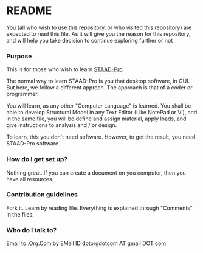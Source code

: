 # README #

You (all who wish to use this repository, or who visited this repository)
are expected to read this file. As it will give you the reason for this
repository, and will help you take decision to continue exploring further
or not

### Purpose ###

This is for those who wish to learn [STAAD-Pro](https://www.bentley.com/en/products/product-line/structural-analysis-software/staadpro)

The normal way to learn STAAD-Pro is you that desktop software, in GUI.
But here, we follow a different approch. The approach is that of a coder
or programmer.

You will learn, as any other "Computer Language" is learned. You shall
be able to develop Structural Model in any Text Editor (Like NotePad or Vi),
and in the same file, you will be define and assign material, apply loads,
and give instructions to analysis and / or design.

To learn, this you don't need software. However, to get the result, you need
STAAD-Pro software.

### How do I get set up? ###

Nothing great. If you can create a document on you computer, then you have 
all resources.

### Contribution guidelines ###

Fork it. Learn by reading file. Everything is explained through "Comments"
in the files.

### Who do I talk to? ###

Email to .Org.Com by EMail ID dotorgdotcom AT gmail DOT com

